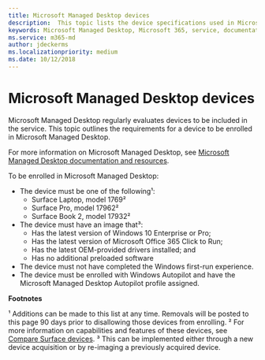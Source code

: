 ```yaml
---
title: Microsoft Managed Desktop devices
description:  This topic lists the device specifications used in Microsoft Managed Desktop.
keywords: Microsoft Managed Desktop, Microsoft 365, service, documentation
ms.service: m365-md
author: jdeckerms
ms.localizationpriority: medium
ms.date: 10/12/2018
---
```


# Microsoft Managed Desktop devices

Microsoft Managed Desktop regularly evaluates devices to be included in the service. This topic outlines the requirements for a device to be enrolled in Microsoft Managed Desktop. 

<!-- Microsoft 365 E5; Device as a Service -->
<!-- Split from device & technologies topic. Destination topic for aka.ms/device-list  -->


For more information on Microsoft Managed Desktop, see [Microsoft Managed Desktop documentation and resources](https://docs.microsoft.com/microsoft-365/managed-desktop/).

To be enrolled in Microsoft Managed Desktop:

- The device must be one of the following&#x00B9;:
    - Surface Laptop, model 1769&#x00B2; 
    - Surface Pro, model 17962&#x00B2;
    - Surface Book 2, model 17932&#x00B2;
- The device must have an image that&#x00B3;:
    - Has the latest version of Windows 10 Enterprise or Pro;
    - Has the latest version of Microsoft Office 365 Click to Run;
    - Has the latest OEM-provided drivers installed; and
    - Has no additional preloaded software
- The device must not have completed the Windows first-run experience.
- The device must be enrolled with Windows Autopilot and have the Microsoft Managed Desktop Autopilot profile assigned.

**Footnotes**

&#x00B9; Additions can be made to this list at any time. Removals will be posted to this page 90 days prior to disallowing those devices from enrolling.
&#x00B2; For more information on capabilities and features of these devices, see [Compare Surface devices](https://www.microsoft.com/surface/devices/compare-devices).
&#x00B3; This can be implemented either through a new device acquisition or by re-imaging a previously acquired device.
